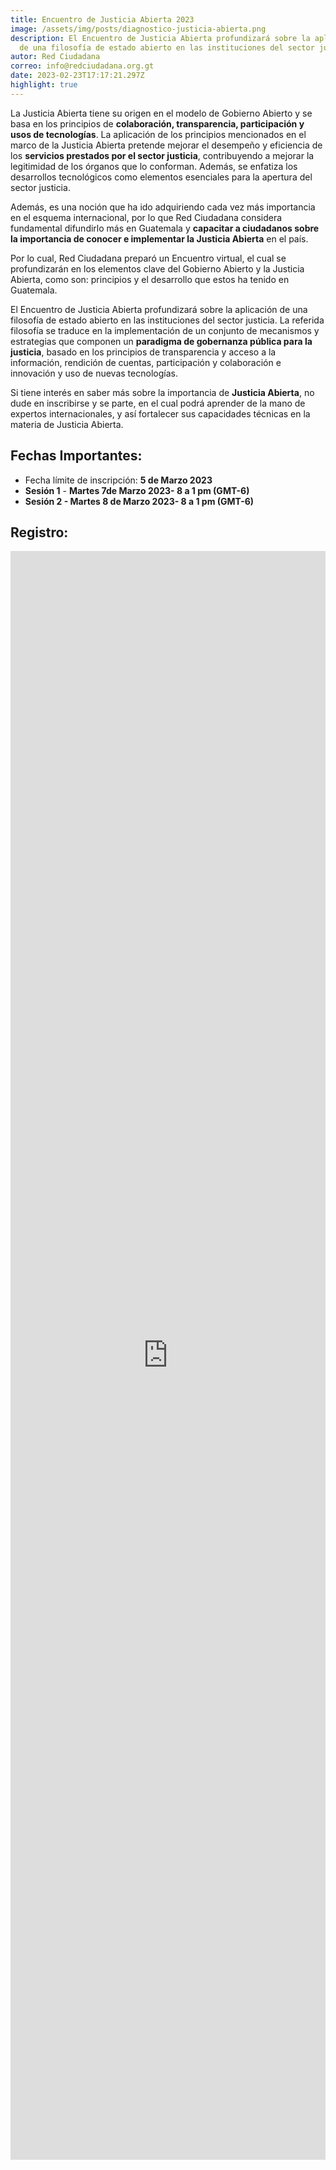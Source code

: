 ```yaml
---
title: Encuentro de Justicia Abierta 2023
image: /assets/img/posts/diagnostico-justicia-abierta.png
description: El Encuentro de Justicia Abierta profundizará sobre la aplicación
  de una filosofía de estado abierto en las instituciones del sector justicia.
autor: Red Ciudadana
correo: info@redciudadana.org.gt
date: 2023-02-23T17:17:21.297Z
highlight: true
---
```

La Justicia Abierta tiene su origen en el modelo de Gobierno Abierto y se basa en los principios de **colaboración, transparencia, participación y usos de tecnologías**. La aplicación de los principios mencionados en el marco de la Justicia Abierta pretende mejorar el desempeño y eficiencia de los **servicios prestados por el sector justicia**, contribuyendo a mejorar la legitimidad de los órganos que lo conforman. Además, se enfatiza los desarrollos tecnológicos como elementos esenciales para la apertura del sector justicia. 

Además, es una noción que ha ido adquiriendo cada vez más importancia en el esquema internacional, por lo que Red Ciudadana considera fundamental difundirlo más en Guatemala y **capacitar a ciudadanos sobre la importancia de conocer e implementar la Justicia Abierta** en el país. 

Por lo cual, Red Ciudadana preparó un Encuentro virtual, el cual se profundizarán en los elementos clave del Gobierno Abierto y la Justicia Abierta, como son: principios y el desarrollo que estos ha tenido en Guatemala. 

El Encuentro de Justicia Abierta profundizará sobre la aplicación de una filosofía de estado abierto en las instituciones del sector justicia. La referida filosofía se traduce en la implementación de un conjunto de mecanismos y estrategias que componen un **paradigma de gobernanza pública para la justicia**, basado en los principios de transparencia y acceso a la información, rendición de cuentas, participación y colaboración e innovación y uso de nuevas tecnologías.

Si tiene interés en saber más sobre la importancia de **Justicia Abierta**, no dude en inscribirse y se parte, en el cual podrá aprender de la mano de expertos internacionales, y así fortalecer sus capacidades técnicas en la materia de Justicia Abierta. 

## Fechas Importantes:

* Fecha límite de inscripción: **5 de Marzo 2023**
* **Sesión 1** - **Martes 7de Marzo 2023- 8 a 1 pm (GMT-6)**
* **Sesión 2 - Martes 8 de Marzo 2023- 8 a 1 pm (GMT-6)**

## R﻿egistro:

<iframe src="https://us06web.zoom.us/meeting/register/tZMlc-qhpjMtGtYqxhx96FZRs4cZqE_cBme8" width="100%" height="2574" frameborder="0" marginheight="0" marginwidth="0">Cargando…</iframe>